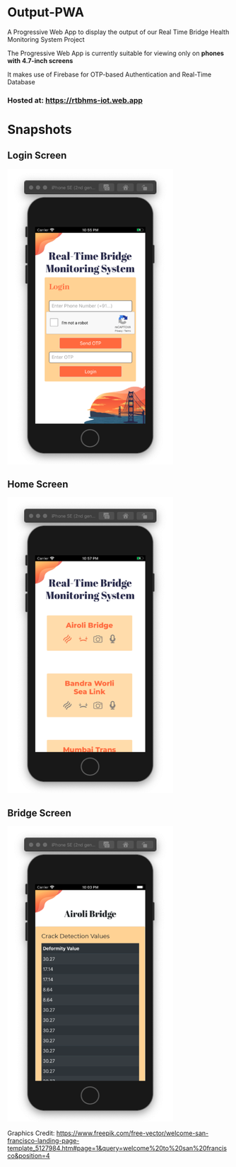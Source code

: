 # Output-PWA

A Progressive Web App to display the output of our Real Time Bridge Health Monitoring System Project

The Progressive Web App is currently suitable for viewing only on **phones with 4.7-inch screens**

It makes use of Firebase for OTP-based Authentication and Real-Time Database

### Hosted at: https://rtbhms-iot.web.app

# Snapshots

## Login Screen

<img src="https://github.com/Bridge-Health-Monitoring-System/Output-PWA/blob/master/Snapshots/1.png" width="375">
<br/>

## Home Screen

<img src="https://github.com/Bridge-Health-Monitoring-System/Output-PWA/blob/master/Snapshots/2.png" width="375">
<br/>

## Bridge Screen

<img src="https://github.com/Bridge-Health-Monitoring-System/Output-PWA/blob/master/Snapshots/3.png" width="375">
<br/>

Graphics Credit: https://www.freepik.com/free-vector/welcome-san-francisco-landing-page-template_5127984.htm#page=1&query=welcome%20to%20san%20francisco&position=4
